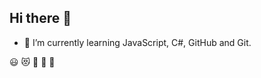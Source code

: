 ## Hi there 👋

- 🌱 I’m currently learning JavaScript, C#, GitHub and Git.

:smiley:  :heart_eyes_cat:  :sunflower:  :icecream:  :love_hotel:
 

<!--
**Stew2791/Stew2791** is a ✨ _special_ ✨ repository because its `README.md` (this file) appears on your GitHub profile.

Here are some ideas to get you started:

- 🔭 I’m currently working on ...
- 🌱 I’m currently learning ...
- 👯 I’m looking to collaborate on ...
- 🤔 I’m looking for help with ...
- 💬 Ask me about ...
- 📫 How to reach me: ...
- 😄 Pronouns: ...
- ⚡ Fun fact: ...
-->
